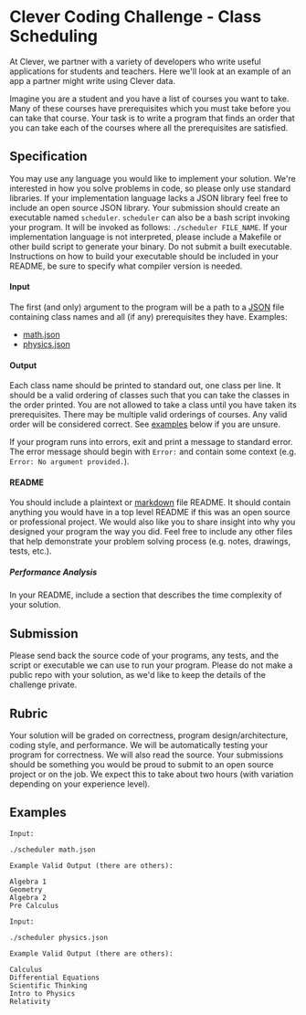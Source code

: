 # Clever Coding Challenge - Class Scheduling

At Clever, we partner with a variety of developers who write useful applications for students and teachers. Here we'll look at an example of an app a partner might write using Clever data.

Imagine you are a student and you have a list of courses you want to take. Many of these courses have prerequisites which you must take before you can take that course. Your task is to write a program that finds an order that you can take each of the courses where all the prerequisites are satisfied.

## Specification

You may use any language you would like to implement your solution.
We're interested in how you solve problems in code, so please only use standard libraries.
If your implementation language lacks a JSON library feel free to include an open source JSON library.
Your submission should create an executable named `scheduler`. `scheduler` can also be a bash script invoking your program.
It will be invoked as follows: `./scheduler FILE_NAME`.
If your implementation language is not interpreted, please include a Makefile or other build script to generate your binary.
Do not submit a built executable.
Instructions on how to build your executable should be included in your README, be sure to specify what compiler version is needed.


#### Input
The first (and only) argument to the program will be a path to a [JSON](http://en.wikipedia.org/wiki/JSON) file containing class names and all (if any) prerequisites they have.
Examples:

* [math.json](#file-math-json)
* [physics.json](#file-physics-json)

#### Output

Each class name should be printed to standard out, one class per line.
It should be a valid ordering of classes such that you can take the classes in the order printed.
You are not allowed to take a class until you have taken its prerequisites.
There may be multiple valid orderings of courses. Any valid order will be considered correct.
See [examples](#examples) below if you are unsure.

If your program runs into errors, exit and print a message to standard error. The error message should begin with `Error:` and contain some context (e.g. `Error: No argument provided.`).

#### README

You should include a plaintext or [markdown](http://daringfireball.net/projects/markdown/syntax) file README.
It should contain anything you would have in a top level README if this was an open source or professional project.
We would also like you to share insight into why you designed your program the way you did.
Feel free to include any other files that help demonstrate your problem solving process (e.g. notes, drawings, tests, etc.).

##### Performance Analysis

In your README, include a section that describes the time complexity of your solution.

## Submission

Please send back the source code of your programs, any tests, and the script or executable we can use to run your program.
Please do not make a public repo with your solution, as we'd like to keep the details of the challenge private.

## Rubric

Your solution will be graded on correctness, program design/architecture, coding style, and performance.
We will be automatically testing your program for correctness.
We will also read the source.
Your submissions should be something you would be proud to submit to an open source project or on the job.
We expect this to take about two hours (with variation depending on your experience level).

## Examples

```
Input:

./scheduler math.json

Example Valid Output (there are others):

Algebra 1
Geometry
Algebra 2
Pre Calculus
```

```
Input: 

./scheduler physics.json

Example Valid Output (there are others):

Calculus
Differential Equations
Scientific Thinking
Intro to Physics
Relativity
```
